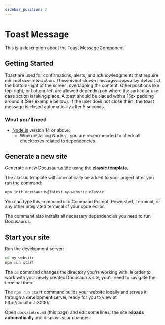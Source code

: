 ```yaml
---
sidebar_position: 2
---
```


# Toast Message

This is a description about the Toast Message Component

## Getting Started

Toast are used for confirmations, alerts, and acknowledgments that require minimal user interaction. These event-driven messages appear by default at the bottom-right of the screen, overlapping the content. Other positions like top-right, or bottom-left are allowed depending on where the particular use case action is taking place. A toast should be placed with a 16px padding around it (See example bellow). If the user does not close them, the toast message is closed automatically after 5 seconds.
### What you'll need

- [Node.js](https://nodejs.org/en/download/) version 14 or above:
  - When installing Node.js, you are recommended to check all checkboxes related to dependencies.

## Generate a new site

Generate a new Docusaurus site using the **classic template**.

The classic template will automatically be added to your project after you run the command:

```bash
npm init docusaurus@latest my-website classic
```

You can type this command into Command Prompt, Powershell, Terminal, or any other integrated terminal of your code editor.

The command also installs all necessary dependencies you need to run Docusaurus.

## Start your site

Run the development server:

```bash
cd my-website
npm run start
```

The `cd` command changes the directory you're working with. In order to work with your newly created Docusaurus site, you'll need to navigate the terminal there.

The `npm run start` command builds your website locally and serves it through a development server, ready for you to view at http://localhost:3000/.

Open `docs/intro.md` (this page) and edit some lines: the site **reloads automatically** and displays your changes.
